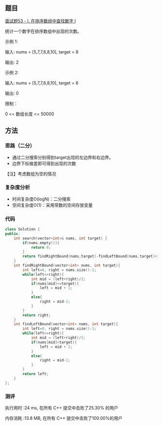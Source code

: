 ## 题目
[面试题53 - I. 在排序数组中查找数字 I](https://leetcode-cn.com/problems/zai-pai-xu-shu-zu-zhong-cha-zhao-shu-zi-lcof/)

统计一个数字在排序数组中出现的次数。

示例 1:

输入: nums = [5,7,7,8,8,10], target = 8

输出: 2

示例 2:

输入: nums = [5,7,7,8,8,10], target = 6

输出: 0 

限制：

0 <= 数组长度 <= 50000


## 方法
### 思路（二分）
- 通过二分搜索分别得到target出现的左边界和右边界。
- 边界下标做差即可得到出现的次数

【注】考虑数组为空的情况


### 复杂度分析
- 时间复杂度O(logN)：二分搜索
- 空间复杂度O(1)：采用常数的空间存放变量

### 代码
```cpp
class Solution {
public:
    int search(vector<int>& nums, int target) {
        if(nums.empty()){
            return 0;
        }
        return findRightBound(nums,target)-findLeftBound(nums,target)+1;
    }
    int findRightBound(vector<int> nums, int target){
        int left=0, right = nums.size()-1;
        while(left<=right){
            int mid = (left+right)/2;
            if(nums[mid]<=target){
                left = mid + 1;
            }
            else{
                right = mid-1;
            }
        }
        return right;
    }
    int findLeftBound(vector<int> nums, int target){
        int left=0, right = nums.size()-1;
        while(left<=right){
            int mid = (left+right)/2;
            if(nums[mid]<target){
                left = mid + 1;
            }
            else{
                right = mid-1;
            }
        }
        return left;
    }
};
```

### 测评
执行用时 :24 ms, 在所有 C++ 提交中击败了25.30% 的用户

内存消耗 :13.8 MB, 在所有 C++ 提交中击败了100.00%的用户
